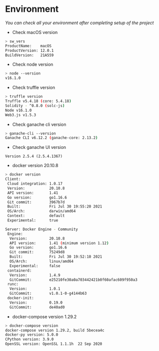 # Environment

_You can check all your environment after completing setup of the project_

- Check macOS version

```bash
> sw_vers
ProductName:    macOS
ProductVersion: 12.0.1
BuildVersion:   21A559
```

- Check node version

```bash
> node --version
v16.1.0
```

- Check truffle version

```bash
> truffle version
Truffle v5.4.18 (core: 5.4.18)
Solidity - ^0.8.0 (solc-js)
Node v16.1.0
Web3.js v1.5.3
```

- Check ganache cli version

```bash
> ganache-cli --version
Ganache CLI v6.12.2 (ganache-core: 2.13.2)
```

- Check ganache UI version

```
Version 2.5.4 (2.5.4.1367)
```

- docker version 20.10.8

```bash
> docker version
Client:
 Cloud integration: 1.0.17
 Version:           20.10.8
 API version:       1.41
 Go version:        go1.16.6
 Git commit:        3967b7d
 Built:             Fri Jul 30 19:55:20 2021
 OS/Arch:           darwin/amd64
 Context:           default
 Experimental:      true

Server: Docker Engine - Community
 Engine:
  Version:          20.10.8
  API version:      1.41 (minimum version 1.12)
  Go version:       go1.16.6
  Git commit:       75249d8
  Built:            Fri Jul 30 19:52:10 2021
  OS/Arch:          linux/amd64
  Experimental:     false
 containerd:
  Version:          1.4.9
  GitCommit:        e25210fe30a0a703442421b0f60afac609f950a3
 runc:
  Version:          1.0.1
  GitCommit:        v1.0.1-0-g4144b63
 docker-init:
  Version:          0.19.0
  GitCommit:        de40ad0
```

- docker-compose version 1.29.2

```bash
> docker-compose version
docker-compose version 1.29.2, build 5becea4c
docker-py version: 5.0.0
CPython version: 3.9.0
OpenSSL version: OpenSSL 1.1.1h  22 Sep 2020
```
